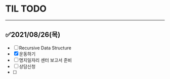 # TIL TODO

---

## ✅2021/08/26(목)

- [ ] Recursive Data Structure
- [x] 운동하기
- [ ] 명지일자리 센터 보고서 준비
- [ ] 상담신청
- [ ] 







